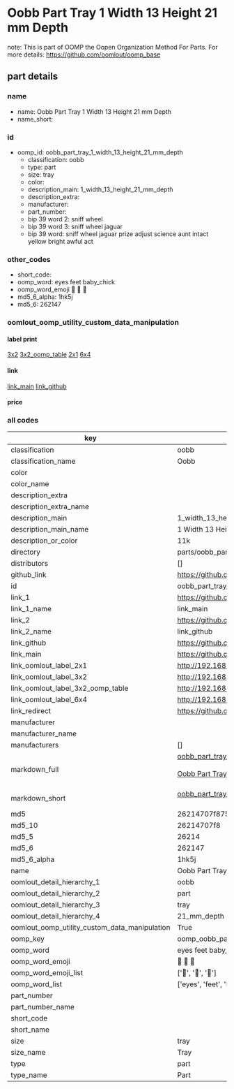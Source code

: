 # Oobb Part Tray 1 Width 13 Height 21 mm Depth  

note: This is part of OOMP the Oopen Organization Method For Parts. For more details: https://github.com/oomlout/oomp_base

##  part details
  







### name
* name: Oobb Part Tray 1 Width 13 Height 21 mm Depth
* name_short: 
### id
* oomp_id: oobb_part_tray_1_width_13_height_21_mm_depth
  * classification: oobb
  * type: part
  * size: tray
  * color: 
  * description_main: 1_width_13_height_21_mm_depth
  * description_extra: 
  * manufacturer: 
  * part_number: 
  * bip 39 word 2: sniff wheel
  * bip 39 word 3: sniff wheel jaguar
  * bip 39 word: sniff wheel jaguar prize adjust science aunt intact yellow bright awful act

### other_codes
* short_code: 
* oomp_word: eyes feet baby_chick
* oomp_word_emoji :eyes: :feet: :baby_chick:
* md5_6_alpha: 1hk5j
* md5_6: 262147






### oomlout_oomp_utility_custom_data_manipulation
#### label print
[3x2](http://192.168.1.245:1112/?label=oomp%201hk5j)
[3x2_oomp_table](http://192.168.1.108:1112/?label=oomp%201hk5j)
[2x1](http://192.168.1.242:1112/?label=oomp%201hk5j)
[6x4](http://192.168.1.55:1112/?label=oomp%201hk5j)    

#### link

[link_main](https://github.com/oomlout/oomlout_oomp_version_1_messy/tree/main/parts/oobb_part_tray_1_width_13_height_21_mm_depth) [link_github](https://github.com/oomlout/oomlout_oomp_version_1_messy/tree/main/parts/oobb_part_tray_1_width_13_height_21_mm_depth)                             

#### price







### all codes 
| key | value |  
| --- | --- |  
| classification | oobb |  
| classification_name | Oobb |  
| color |  |  
| color_name |  |  
| description_extra |  |  
| description_extra_name |  |  
| description_main | 1_width_13_height_21_mm_depth |  
| description_main_name | 1 Width 13 Height 21 mm Depth |  
| description_or_color | 11k |  
| directory | parts/oobb_part_tray_1_width_13_height_21_mm_depth |  
| distributors | [] |  
| github_link | https://github.com/oomlout/oomlout_oomp_part_src/tree/main/parts/oobb_part_tray_1_width_13_height_21_mm_depth |  
| id | oobb_part_tray_1_width_13_height_21_mm_depth |  
| link_1 | https://github.com/oomlout/oomlout_oomp_version_1_messy/tree/main/parts/oobb_part_tray_1_width_13_height_21_mm_depth |  
| link_1_name | link_main |  
| link_2 | https://github.com/oomlout/oomlout_oomp_version_1_messy/tree/main/parts/oobb_part_tray_1_width_13_height_21_mm_depth |  
| link_2_name | link_github |  
| link_github | https://github.com/oomlout/oomlout_oomp_version_1_messy/tree/main/parts/oobb_part_tray_1_width_13_height_21_mm_depth |  
| link_main | https://github.com/oomlout/oomlout_oomp_version_1_messy/tree/main/parts/oobb_part_tray_1_width_13_height_21_mm_depth |  
| link_oomlout_label_2x1 | http://192.168.1.242:1112/?label=oomp%201hk5j |  
| link_oomlout_label_3x2 | http://192.168.1.245:1112/?label=oomp%201hk5j |  
| link_oomlout_label_3x2_oomp_table | http://192.168.1.108:1112/?label=oomp%201hk5j |  
| link_oomlout_label_6x4 | http://192.168.1.55:1112/?label=oomp%201hk5j |  
| link_redirect | https://github.com/oomlout/oomlout_oomp_version_1_messy/tree/main/parts/oobb_part_tray_1_width_13_height_21_mm_depth |  
| manufacturer |  |  
| manufacturer_name |  |  
| manufacturers | [] |  
| markdown_full | [oobb_part_tray_1_width_13_height_21_mm_depth](none)<br>[](none)<br>[Oobb Part Tray 1 Width 13 Height 21 Mm Depth](none)<br><br> |  
| markdown_short | [oobb_part_tray_1_width_13_height_21_mm_depth](none)<br><br> |  
| md5 | 26214707f87581eb0381cab4ee7e866b |  
| md5_10 | 26214707f8 |  
| md5_5 | 26214 |  
| md5_6 | 262147 |  
| md5_6_alpha | 1hk5j |  
| name | Oobb Part Tray 1 Width 13 Height 21 mm Depth |  
| oomlout_detail_hierarchy_1 | oobb |  
| oomlout_detail_hierarchy_2 | part |  
| oomlout_detail_hierarchy_3 | tray |  
| oomlout_detail_hierarchy_4 | 21_mm_depth |  
| oomlout_oomp_utility_custom_data_manipulation | True |  
| oomp_key | oomp_oobb_part_tray_1_width_13_height_21_mm_depth |  
| oomp_word | eyes feet baby_chick |  
| oomp_word_emoji | :eyes: :feet: :baby_chick: |  
| oomp_word_emoji_list | [':eyes:', ':feet:', ':baby_chick:'] |  
| oomp_word_list | ['eyes', 'feet', 'baby_chick'] |  
| part_number |  |  
| part_number_name |  |  
| short_code |  |  
| short_name |  |  
| size | tray |  
| size_name | Tray |  
| type | part |  
| type_name | Part |  
